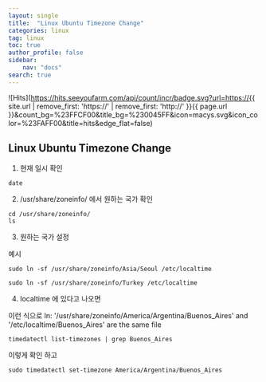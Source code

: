 ```yaml
---
layout: single
title:  "Linux Ubuntu Timezone Change"
categories: linux
tag: linux
toc: true
author_profile: false
sidebar:
    nav: "docs"
search: true
---
```


![Hits](https://hits.seeyoufarm.com/api/count/incr/badge.svg?url=https://{{ site.url | remove_first: 'https://' | remove_first: 'http://' }}{{ page.url }}&count_bg=%23FFCF00&title_bg=%230045FF&icon=macys.svg&icon_color=%23FAFF00&title=hits&edge_flat=false)

## Linux Ubuntu Timezone Change  

1. 현재 일시 확인  
```
date
```  

2. /usr/share/zoneinfo/ 에서 원하는 국가 확인  
```
cd /usr/share/zoneinfo/
ls
```  

3. 원하는 국가 설정  

예시  

```
sudo ln -sf /usr/share/zoneinfo/Asia/Seoul /etc/localtime
```  

```
sudo ln -sf /usr/share/zoneinfo/Turkey /etc/localtime
```  

4. localtime 에 있다고 나오면  

이런 식으로 ln: '/usr/share/zoneinfo/America/Argentina/Buenos_Aires' and '/etc/localtime/Buenos_Aires' are the same file

```
timedatectl list-timezones | grep Buenos_Aires
```  
이렇게 확인 하고  
```
sudo timedatectl set-timezone America/Argentina/Buenos_Aires
```  
